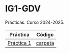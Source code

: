 # IG1-GDV
Prácticas. Curso 2024-2025.

| Práctica | Código |
|:--:|:--:|
[Práctica 1](https://github.com/nievesag/IG1/blob/main/PRACTICA%201/IG_p1.pdf)|[carpeta]()|

